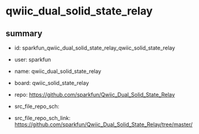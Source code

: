 # qwiic_dual_solid_state_relay
 
## summary 
* id: sparkfun_qwiic_dual_solid_state_relay_qwiic_solid_state_relay
* user: sparkfun
* name: qwiic_dual_solid_state_relay
* board: qwiic_solid_state_relay
* repo: https://github.com/sparkfun/Qwiic_Dual_Solid_State_Relay



* src_file_repo_sch: 
* src_file_repo_sch_link: https://github.com/sparkfun/Qwiic_Dual_Solid_State_Relay/tree/master/




